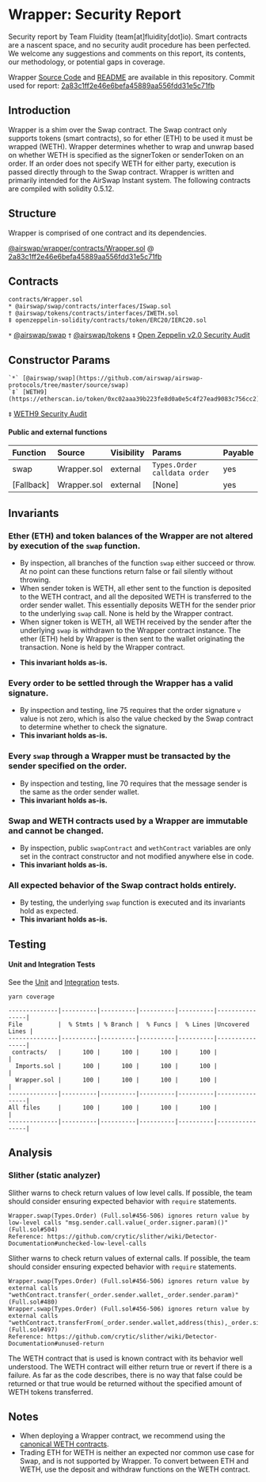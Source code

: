 # Wrapper: Security Report

Security report by Team Fluidity (team[at]fluidity[dot]io). Smart contracts are a nascent space, and no security audit procedure has been perfected. We welcome any suggestions and comments on this report, its contents, our methodology, or potential gaps in coverage.

Wrapper [Source Code](https://github.com/airswap/airswap-protocols/tree/master/source/wrapper) and [README](../README.md) are available in this repository. Commit used for report: [2a83c1ff2e46e6befa45889aa556fdd31e5c71fb](https://github.com/airswap/airswap-protocols/commit/2a83c1ff2e46e6befa45889aa556fdd31e5c71fb)

## Introduction

Wrapper is a shim over the Swap contract. The Swap contract only supports tokens (smart contracts), so for ether (ETH) to be used it must be wrapped (WETH). Wrapper determines whether to wrap and unwrap based on whether WETH is specified as the signerToken or senderToken on an order. If an order does not specify WETH for either party, execution is passed directly through to the Swap contract. Wrapper is written and primarily intended for the AirSwap Instant system. The following contracts are compiled with solidity 0.5.12.

## Structure

Wrapper is comprised of one contract and its dependencies.

[@airswap/wrapper/contracts/Wrapper.sol](../contracts/Wrapper.sol) @ [2a83c1ff2e46e6befa45889aa556fdd31e5c71fb](https://github.com/airswap/airswap-protocols/commit/2a83c1ff2e46e6befa45889aa556fdd31e5c71fb)

## Contracts

```
contracts/Wrapper.sol
* @airswap/swap/contracts/interfaces/ISwap.sol
† @airswap/tokens/contracts/interfaces/IWETH.sol
‡ openzeppelin-solidity/contracts/token/ERC20/IERC20.sol
```

`*` [@airswap/swap](https://github.com/airswap/airswap-protocols/tree/master/source/swap)
`†` [@airswap/tokens](https://github.com/airswap/airswap-protocols/tree/master/source/tokens)
`‡` [Open Zeppelin v2.0 Security Audit](https://drive.google.com/file/d/1gWUV0qz3n52VEUwoT-VlYmscPxxo9xhc/view)

## Constructor Params

```
`*` [@airswap/swap](https://github.com/airswap/airswap-protocols/tree/master/source/swap)
`‡` [WETH9](https://etherscan.io/token/0xc02aaa39b223fe8d0a0e5c4f27ead9083c756cc2)
```

`‡` [WETH9 Security Audit](https://github.com/bokkypoobah/MakerDAOSaiContractAudit/blob/master/audit/code-review/makerdao/weth9-b353893.md)

#### Public and external functions

| Function   | Source      | Visibility | Params                        | Payable |
| :--------- | :---------- | :--------- | :---------------------------- | :------ |
| swap       | Wrapper.sol | external   | `Types.Order calldata order` | yes     |
| [Fallback] | Wrapper.sol | external   | [None]                        | yes     |

## Invariants

### Ether (ETH) and token balances of the Wrapper are not altered by execution of the `swap` function.

- By inspection, all branches of the function `swap` either succeed or throw. At no point can these functions return false or fail silently without throwing.
- When sender token is WETH, all ether sent to the function is deposited to the WETH contract, and all the deposited WETH is transferred to the order sender wallet. This essentially deposits WETH for the sender prior to the underlying `swap` call. None is held by the Wrapper contract.
- When signer token is WETH, all WETH received by the sender after the underlying `swap` is withdrawn to the Wrapper contract instance. The ether (ETH) held by Wrapper is then sent to the wallet originating the transaction. None is held by the Wrapper contract.

* **This invariant holds as-is.**

### Every order to be settled through the Wrapper has a valid signature.

- By inspection and testing, line 75 requires that the order signature `v` value is not zero, which is also the value checked by the Swap contract to determine whether to check the signature.
- **This invariant holds as-is.**

### Every `swap` through a Wrapper must be transacted by the sender specified on the order.

- By inspection and testing, line 70 requires that the message sender is the same as the order sender wallet.
- **This invariant holds as-is.**

### Swap and WETH contracts used by a Wrapper are immutable and cannot be changed.

- By inspection, public `swapContract` and `wethContract` variables are only set in the contract constructor and not modified anywhere else in code.
- **This invariant holds as-is.**

### All expected behavior of the Swap contract holds entirely.

- By testing, the underlying `swap` function is executed and its invariants hold as expected.
- **This invariant holds as-is.**

## Testing

#### Unit and Integration Tests

See the [Unit](test/Wrapper-unit.js) and [Integration](test/Wrapper.js) tests.

```
yarn coverage
```

```
--------------|----------|----------|----------|----------|----------------|
File          |  % Stmts | % Branch |  % Funcs |  % Lines |Uncovered Lines |
--------------|----------|----------|----------|----------|----------------|
 contracts/   |      100 |      100 |      100 |      100 |                |
  Imports.sol |      100 |      100 |      100 |      100 |                |
  Wrapper.sol |      100 |      100 |      100 |      100 |                |
--------------|----------|----------|----------|----------|----------------|
All files     |      100 |      100 |      100 |      100 |                |
--------------|----------|----------|----------|----------|----------------|
```

## Analysis

### Slither (static analyzer)

Slither warns to check return values of low level calls. If possible, the team should consider ensuring expected behavior with `require` statements.

```
Wrapper.swap(Types.Order) (Full.sol#456-506) ignores return value by low-level calls "msg.sender.call.value(_order.signer.param)()" (Full.sol#504)
Reference: https://github.com/crytic/slither/wiki/Detector-Documentation#unchecked-low-level-calls
```

Slither warns to check return values of external calls. If possible, the team should consider ensuring expected behavior with `require` statements.

```
Wrapper.swap(Types.Order) (Full.sol#456-506) ignores return value by external calls "wethContract.transfer(_order.sender.wallet,_order.sender.param)" (Full.sol#480)
Wrapper.swap(Types.Order) (Full.sol#456-506) ignores return value by external calls "wethContract.transferFrom(_order.sender.wallet,address(this),_order.signer.param)" (Full.sol#497)
Reference: https://github.com/crytic/slither/wiki/Detector-Documentation#unused-return
```

The WETH contract that is used is known contract with its behavior well understood. The WETH contract will either return true or revert if there is a failure. As far as the code describes, there is no way that false could be returned or that true would be returned without the specified amount of WETH tokens transferred.

## Notes

- When deploying a Wrapper contract, we recommend using the [canonical WETH contracts](https://blog.0xproject.com/canonical-weth-migration-8a7ab6caca71).
- Trading ETH for WETH is neither an expected nor common use case for Swap, and is not supported by Wrapper. To convert between ETH and WETH, use the deposit and withdraw functions on the WETH contract.
